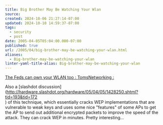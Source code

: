 ```yaml
---
title: Big Brother May Be Watching Your Wlan
source: 
created: 2024-10-06 21:27:14-07:00
updated: 2024-10-10 14:59:37-07:00
tags:
  - security
  - post
date: 2005-04-05T05:04:00.000-07:00
published: true
url: /2005/04/big-brother-may-be-watching-your-wlan.html
aliases:
  - Big-brother-may-be-watching-your-wlan
linter-yaml-title-alias: Big-brother-may-be-watching-your-wlan
---
```



[The Feds can own your WLAN too : TomsNetworking :](http://www.tomsnetworking.com/Sections-article111.php "The Feds can own your WLAN too : TomsNetworking :")  
  
Also a [slashdot discussion](http://hardware.slashdot.org/hardware/05/04/05/1428250.shtml?tid=193&tid=172<br />) of this technique, which essentially cracks WEP implementations that are vulnerable to weak keys and uses some nice "features" of some APs to get the AP to send out additional encrypted packets to improve the speed of the attack. They can crack WEP in minutes. Pretty interesting...
